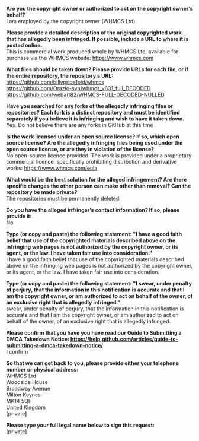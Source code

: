 **Are you the copyright owner or authorized to act on the copyright owner’s behalf?**     
I am employed by the copyright owner (WHMCS Ltd).    
    
**Please provide a detailed description of the original copyrighted work that has allegedly been infringed. If possible, include a URL to where it is posted online.**    
This is commercial work produced whole by WHMCS Ltd, available for purchase via the WHMCS website: https://www.whmcs.com    
    
**What files should be taken down? Please provide URLs for each file, or if the entire repository, the repository’s URL:**     
https://github.com/billyprice1old/whmcs     
https://github.com/Orazio-svn/whmcs_v631_full_DECODED     
https://github.com/webart82/WHMCS-FULL-DECODED-NULLED    
    
**Have you searched for any forks of the allegedly infringing files or repositories? Each fork is a distinct repository and must be identified separately if you believe it is infringing and wish to have it taken down.**     
Yes. Do not believe there are any forks in GitHub at this time    
    
**Is the work licensed under an open source license? If so, which open source license? Are the allegedly infringing files being used under the open source license, or are they in violation of the license?**     
No open-source licence provided. The work is provided under a proprietary commercial licence, specifically prohibiting distribution and derivative works: https://www.whmcs.com/eula    
    
**What would be the best solution for the alleged infringement? Are there specific changes the other person can make other than removal? Can the repository be made private?**     
The repositories must be permanently deleted.    
    
**Do you have the alleged infringer’s contact information? If so, please provide it:**     
No    
    
**Type (or copy and paste) the following statement: "I have a good faith belief that use of the copyrighted materials described above on the infringing web pages is not authorized by the copyright owner, or its agent, or the law. I have taken fair use into consideration."**     
I have a good faith belief that use of the copyrighted materials described above on the infringing web pages is not authorized by the copyright owner, or its agent, or the law. I have taken fair use into consideration.    
    
**Type (or copy and paste) the following statement: "I swear, under penalty of perjury, that the information in this notification is accurate and that I am the copyright owner, or am authorized to act on behalf of the owner, of an exclusive right that is allegedly infringed."**     
swear, under penalty of perjury, that the information in this notification is accurate and that I am the copyright owner, or am authorized to act on behalf of the owner, of an exclusive right that is allegedly infringed.    
    
**Please confirm that you have you have read our Guide to Submitting a DMCA Takedown Notice: https://help.github.com/articles/guide-to-submitting-a-dmca-takedown-notice/**     
I confirm    
    
**So that we can get back to you, please provide either your telephone number or physical address:**     
WHMCS Ltd     
Woodside House     
Broadway Avenue     
Milton Keynes     
MK14 5QF     
United Kingdom     
[private]      
    
**Please type your full legal name below to sign this request:**     
[private]
